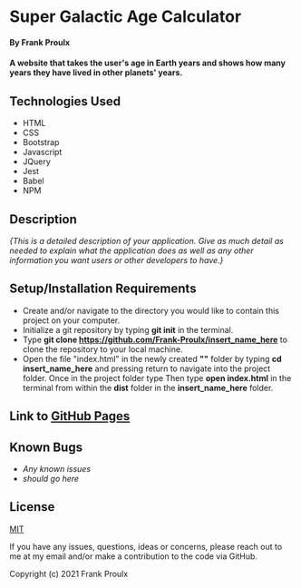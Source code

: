 # Super Galactic Age Calculator

#### By Frank Proulx

#### A website that takes the user's age in Earth years and shows how many years they have lived in other planets' years.

## Technologies Used

* HTML
* CSS
* Bootstrap
* Javascript
* JQuery
* Jest
* Babel
* NPM

## Description

_{This is a detailed description of your application. Give as much detail as needed to explain what the application does as well as any other information you want users or other developers to have.}_

## Setup/Installation Requirements

* Create and/or navigate to the directory you would like to contain this project on your computer.
* Initialize a git repository by typing **git init** in the terminal.
* Type **git clone https://github.com/Frank-Proulx/insert_name_here** to clone the repository to your local machine.
* Open the file "index.html" in the newly created **""** folder by typing **cd insert_name_here** and pressing return to navigate into the project folder. Once in the project folder type  Then type **open index.html** in the terminal from within the **dist** folder in the **insert_name_here** folder.  

## Link to [GitHub Pages](https://frank-proulx.github.io/w5-galactic/)

## Known Bugs

* _Any known issues_
* _should go here_

## License

[MIT](https://opensource.org/licenses/MIT)

If you have any issues, questions, ideas or concerns, please reach out to me at my email and/or make a contribution to the code via GitHub.

Copyright (c) 2021 Frank Proulx